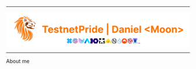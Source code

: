 ___
[![Header](https://github.com/Hacker-web-Vi/Hacker-web-Vi/blob/main/asstes/main.png)](https://t.me/TestnetPride)
___
About me
